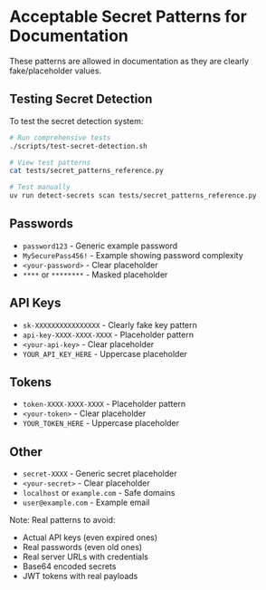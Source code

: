 # Acceptable Secret Patterns for Documentation

These patterns are allowed in documentation as they are clearly fake/placeholder values.

## Testing Secret Detection

To test the secret detection system:
```bash
# Run comprehensive tests
./scripts/test-secret-detection.sh

# View test patterns
cat tests/secret_patterns_reference.py

# Test manually
uv run detect-secrets scan tests/secret_patterns_reference.py
```

## Passwords
- `password123` - Generic example password
- `MySecurePass456!` - Example showing password complexity
- `<your-password>` - Clear placeholder
- `****` or `********` - Masked placeholder

## API Keys
- `sk-XXXXXXXXXXXXXXXX` - Clearly fake key pattern
- `api-key-XXXX-XXXX-XXXX` - Placeholder pattern
- `<your-api-key>` - Clear placeholder
- `YOUR_API_KEY_HERE` - Uppercase placeholder

## Tokens
- `token-XXXX-XXXX-XXXX` - Placeholder pattern
- `<your-token>` - Clear placeholder
- `YOUR_TOKEN_HERE` - Uppercase placeholder

## Other
- `secret-XXXX` - Generic secret placeholder
- `<your-secret>` - Clear placeholder
- `localhost` or `example.com` - Safe domains
- `user@example.com` - Example email

Note: Real patterns to avoid:
- Actual API keys (even expired ones)
- Real passwords (even old ones)
- Real server URLs with credentials
- Base64 encoded secrets
- JWT tokens with real payloads